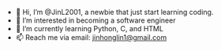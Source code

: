 - 👋 Hi, I’m @JinL2001, a newbie that just start learning coding. 
- 👀 I’m interested in becoming a software engineer
- 🌱 I’m currently learning Python, C, and HTML
- 📫 Reach me via email: jinhonglin1@gmail.com

<!---
JinL2001/JinL2001 is a ✨ special ✨ repository because its `README.md` (this file) appears on your GitHub profile.
You can click the Preview link to take a look at your changes.
--->
